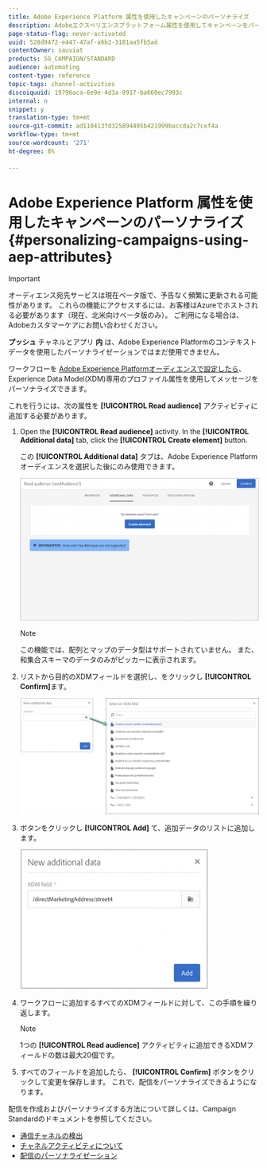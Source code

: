 ```yaml
---
title: Adobe Experience Platform 属性を使用したキャンペーンのパーソナライズ
description: Adobeエクスペリエンスプラットフォーム属性を使用してキャンペーンをパーソナライズする方法を説明します。
page-status-flag: never-activated
uuid: 528d9472-e447-47af-a6b2-3181aa5fb5ad
contentOwner: sauviat
products: SG_CAMPAIGN/STANDARD
audience: automating
content-type: reference
topic-tags: channel-activities
discoiquuid: 19796aca-6e9e-4d3a-8917-ba660ec7993c
internal: n
snippet: y
translation-type: tm+mt
source-git-commit: ad110413fd325894405b421999baccda2c7cef4a
workflow-type: tm+mt
source-wordcount: '271'
ht-degree: 8%

---
```



# Adobe Experience Platform 属性を使用したキャンペーンのパーソナライズ {#personalizing-campaigns-using-aep-attributes}

>[!IMPORTANT]
>
>オーディエンス宛先サービスは現在ベータ版で、予告なく頻繁に更新される可能性があります。 これらの機能にアクセスするには、お客様はAzureでホストされる必要があります（現在、北米向けベータ版のみ）。 ご利用になる場合は、Adobeカスタマーケアにお問い合わせください。
>
>**プッシュ** チャネルとアプリ **内** は、Adobe Experience Platformのコンテキストデータを使用したパーソナライゼーションではまだ使用できません。

ワークフローを [Adobe Experience Platformオーディエンスで設定したら](../../audiences/using/aep-about-audience-destinations-service.md)、Experience Data Model(XDM)専用のプロファイル属性を使用してメッセージをパーソナライズできます。

これを行うには、次の属性を **[!UICONTROL Read audience]** アクティビティに追加する必要があります。

1. Open the **[!UICONTROL Read audience]** activity. In the **[!UICONTROL Additional data]** tab, click the **[!UICONTROL Create element]** button.

   この **[!UICONTROL Additional data]** タブは、Adobe Experience Platformオーディエンスを選択した後にのみ使用できます。

   ![](assets/aep_wkf_readaudience_attributes.png)

   >[!NOTE]
   >
   >この機能では、配列とマップのデータ型はサポートされていません。 また、和集合スキーマのデータのみがピッカーに表示されます。

1. リストから目的のXDMフィールドを選択し、をクリックし **[!UICONTROL Confirm]**&#x200B;ます。

   ![](assets/aep_wkf_readaudience_perso1.png)

1. ボタンをクリックし **[!UICONTROL Add]** て、追加データのリストに追加します。

   ![](assets/aep_wkf_readaudience_perso3.png)

1. ワークフローに追加するすべてのXDMフィールドに対して、この手順を繰り返します。

   >[!NOTE]
   >
   >1つの **[!UICONTROL Read audience]** アクティビティに追加できるXDMフィールドの数は最大20個です。

1. すべてのフィールドを追加したら、 **[!UICONTROL Confirm]** ボタンをクリックして変更を保存します。 これで、配信をパーソナライズできるようになります。

配信を作成およびパーソナライズする方法について詳しくは、Campaign Standardのドキュメントを参照してください。

* [通信チャネルの検出](../../channels/using/get-started-communication-channels.md)
* [チャネルアクティビティについて](../../automating/using/about-channel-activities.md)
* [配信のパーソナライゼーション](../../designing/using/personalization.md)

